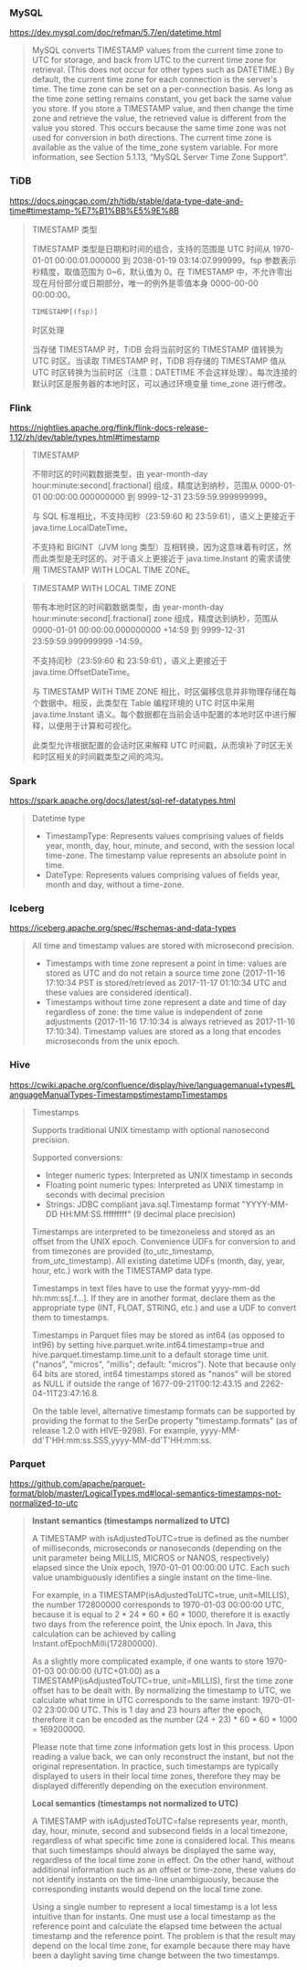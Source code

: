 ### MySQL

https://dev.mysql.com/doc/refman/5.7/en/datetime.html

> MySQL converts TIMESTAMP values from the current time zone to UTC for storage, and back from UTC to the current time zone for retrieval. (This does not occur for other types such as DATETIME.) By default, the current time zone for each connection is the server's time. The time zone can be set on a per-connection basis. As long as the time zone setting remains constant, you get back the same value you store. If you store a TIMESTAMP value, and then change the time zone and retrieve the value, the retrieved value is different from the value you stored. This occurs because the same time zone was not used for conversion in both directions. The current time zone is available as the value of the time_zone system variable. For more information, see Section 5.1.13, “MySQL Server Time Zone Support”.

### TiDB

https://docs.pingcap.com/zh/tidb/stable/data-type-date-and-time#timestamp-%E7%B1%BB%E5%9E%8B

> TIMESTAMP 类型
> 
> TIMESTAMP 类型是日期和时间的组合，支持的范围是 UTC 时间从 1970-01-01 00:00:01.000000 到 2038-01-19 03:14:07.999999。fsp 参数表示秒精度，取值范围为 0~6，默认值为 0。在 TIMESTAMP 中，不允许零出现在月份部分或日期部分，唯一的例外是零值本身 0000-00-00 00:00:00。
> 
> `TIMESTAMP[(fsp)]`
> 
> 时区处理
> 
> 当存储 TIMESTAMP 时，TiDB 会将当前时区的 TIMESTAMP 值转换为 UTC 时区。当读取 TIMESTAMP 时，TiDB 将存储的 TIMESTAMP 值从 UTC 时区转换为当前时区（注意：DATETIME 不会这样处理）。每次连接的默认时区是服务器的本地时区，可以通过环境变量 time_zone 进行修改。

### Flink

https://nightlies.apache.org/flink/flink-docs-release-1.12/zh/dev/table/types.html#timestamp

> TIMESTAMP
> 
> 不带时区的时间戳数据类型，由 year-month-day hour:minute:second[.fractional] 组成，精度达到纳秒，范围从 0000-01-01 00:00:00.000000000 到 9999-12-31 23:59:59.999999999。
> 
> 与 SQL 标准相比，不支持闰秒（23:59:60 和 23:59:61），语义上更接近于 java.time.LocalDateTime。
> 
> 不支持和 BIGINT（JVM long 类型）互相转换，因为这意味着有时区，然而此类型是无时区的。对于语义上更接近于 java.time.Instant 的需求请使用 TIMESTAMP WITH LOCAL TIME ZONE。

> TIMESTAMP WITH LOCAL TIME ZONE
> 
> 带有本地时区的时间戳数据类型，由 year-month-day hour:minute:second[.fractional] zone 组成，精度达到纳秒，范围从 0000-01-01 00:00:00.000000000 +14:59 到 9999-12-31 23:59:59.999999999 -14:59。
> 
> 不支持闰秒（23:59:60 和 23:59:61），语义上更接近于 java.time.OffsetDateTime。
> 
> 与 TIMESTAMP WITH TIME ZONE 相比，时区偏移信息并非物理存储在每个数据中。相反，此类型在 Table 编程环境的 UTC 时区中采用 java.time.Instant 语义。每个数据都在当前会话中配置的本地时区中进行解释，以便用于计算和可视化。
>
> 此类型允许根据配置的会话时区来解释 UTC 时间戳，从而填补了时区无关和时区相关的时间戳类型之间的鸿沟。

### Spark

https://spark.apache.org/docs/latest/sql-ref-datatypes.html

> Datetime type
> - TimestampType: Represents values comprising values of fields year, month, day, hour, minute, and second, with the session local time-zone. The timestamp value represents an absolute point in time.
> - DateType: Represents values comprising values of fields year, month and day, without a time-zone.

### Iceberg

https://iceberg.apache.org/spec/#schemas-and-data-types

> All time and timestamp values are stored with microsecond precision.
> - Timestamps with time zone represent a point in time: values are stored as UTC and do not retain a source time zone (2017-11-16 17:10:34 PST is stored/retrieved as 2017-11-17 01:10:34 UTC and these values are considered identical).
> - Timestamps without time zone represent a date and time of day regardless of zone: the time value is independent of zone adjustments (2017-11-16 17:10:34 is always retrieved as 2017-11-16 17:10:34). Timestamp values are stored as a long that encodes microseconds from the unix epoch.

### Hive

https://cwiki.apache.org/confluence/display/hive/languagemanual+types#LanguageManualTypes-TimestampstimestampTimestamps

> Timestamps
> 
> Supports traditional UNIX timestamp with optional nanosecond precision.
> 
> Supported conversions:
> - Integer numeric types: Interpreted as UNIX timestamp in seconds
> - Floating point numeric types: Interpreted as UNIX timestamp in seconds with decimal precision
> - Strings: JDBC compliant java.sql.Timestamp format "YYYY-MM-DD HH:MM:SS.fffffffff" (9 decimal place precision)
>
> Timestamps are interpreted to be timezoneless and stored as an offset from the UNIX epoch. Convenience UDFs for conversion to and from timezones are provided (to_utc_timestamp, from_utc_timestamp).
> All existing datetime UDFs (month, day, year, hour, etc.) work with the TIMESTAMP data type.
> 
> Timestamps in text files have to use the format yyyy-mm-dd hh:mm:ss[.f...]. If they are in another format, declare them as the appropriate type (INT, FLOAT, STRING, etc.) and use a UDF to convert them to timestamps.
>
> Timestamps in Parquet files may be stored as int64 (as opposed to int96) by setting hive.parquet.write.int64.timestamp=true and hive.parquet.timestamp.time.unit to a default storage time unit. ("nanos", "micros", "millis"; default: "micros"). Note that because only 64 bits are stored, int64 timestamps stored as "nanos" will be stored as NULL if outside the range of 1677-09-21T00:12:43.15 and 2262-04-11T23:47:16.8.
>
> On the table level, alternative timestamp formats can be supported by providing the format to the SerDe property "timestamp.formats" (as of release 1.2.0 with HIVE-9298). For example, yyyy-MM-dd'T'HH:mm:ss.SSS,yyyy-MM-dd'T'HH:mm:ss.

### Parquet

https://github.com/apache/parquet-format/blob/master/LogicalTypes.md#local-semantics-timestamps-not-normalized-to-utc

> **Instant semantics (timestamps normalized to UTC)**
>
> A TIMESTAMP with isAdjustedToUTC=true is defined as the number of milliseconds, microseconds or nanoseconds (depending on the unit parameter being MILLIS, MICROS or NANOS, respectively) elapsed since the Unix epoch, 1970-01-01 00:00:00 UTC. Each such value unambiguously identifies a single instant on the time-line.
>
> For example, in a TIMESTAMP(isAdjustedToUTC=true, unit=MILLIS), the number 172800000 corresponds to 1970-01-03 00:00:00 UTC, because it is equal to 2 * 24 * 60 * 60 * 1000, therefore it is exactly two days from the reference point, the Unix epoch. In Java, this calculation can be achieved by calling Instant.ofEpochMilli(172800000).
>
> As a slightly more complicated example, if one wants to store 1970-01-03 00:00:00 (UTC+01:00) as a TIMESTAMP(isAdjustedToUTC=true, unit=MILLIS), first the time zone offset has to be dealt with. By normalizing the timestamp to UTC, we calculate what time in UTC corresponds to the same instant: 1970-01-02 23:00:00 UTC. This is 1 day and 23 hours after the epoch, therefore it can be encoded as the number (24 + 23) * 60 * 60 * 1000 = 169200000.
>
> Please note that time zone information gets lost in this process. Upon reading a value back, we can only reconstruct the instant, but not the original representation. In practice, such timestamps are typically displayed to users in their local time zones, therefore they may be displayed differently depending on the execution environment.
>
> **Local semantics (timestamps not normalized to UTC)**
>
> A TIMESTAMP with isAdjustedToUTC=false represents year, month, day, hour, minute, second and subsecond fields in a local timezone, regardless of what specific time zone is considered local. This means that such timestamps should always be displayed the same way, regardless of the local time zone in effect. On the other hand, without additional information such as an offset or time-zone, these values do not identify instants on the time-line unambiguously, because the corresponding instants would depend on the local time zone.
> 
> Using a single number to represent a local timestamp is a lot less intuitive than for instants. One must use a local timestamp as the reference point and calculate the elapsed time between the actual timestamp and the reference point. The problem is that the result may depend on the local time zone, for example because there may have been a daylight saving time change between the two timestamps.